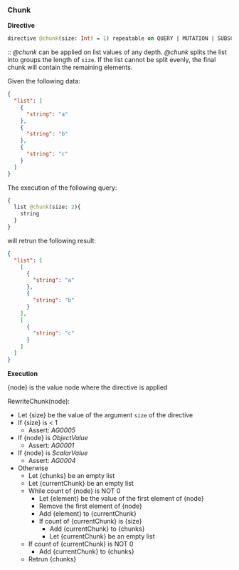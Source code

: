 ### Chunk
**Directive**

```graphql
directive @chunk(size: Int! = 1) repeatable on QUERY | MUTATION | SUBSCRIPTION | FIELD
```

:: *@chunk* can be applied on list values of any depth. 
*@chunk* splits the list into groups the length of `size`. 
If the list cannot be split evenly, the final chunk will contain the remaining elements.

Given the following data:

```json example
{
  "list": [
    {
      "string": "a"
    },
    {
      "string": "b"
    },
    {
      "string": "c"
    }
  ]
}
```

The execution of the following query:

```graphql example
{
  list @chunk(size: 2){
    string
  }
}
```

will retrun the following result:

```json example
{
  "list": [
    [
      {
        "string": "a"
      },
      {
        "string": "b"
      }
    ],
    [
      {
        "string": "c"
      }
    ]
  ]
}
```

**Execution**

{node} is the value node where the directive is applied

RewriteChunk(node):
* Let {size} be the value of the argument `size` of the directive
* If {size} is < 1
  * Assert: *AG0005* 
* If {node} is *ObjectValue*
  * Assert: *AG0001*
* If {node} is *ScalarValue*
  * Assert: *AG0004*
* Otherwise
  * Let {chunks} be an empty list
  * Let {currentChunk} be an empty list
  * While count of {node} is NOT 0
    * Let {element} be the value of the first element of {node}
    * Remove the first element of {node}
    * Add {element} to {currentChunk}
    * If count of {currentChunk} is {size}
      * Add {currentChunk} to {chunks}
      * Let {currentChunk} be an empty list
  * If count of {currentChunk} is NOT 0
    * Add {currentChunk} to {chunks}
  * Retrun {chunks}
